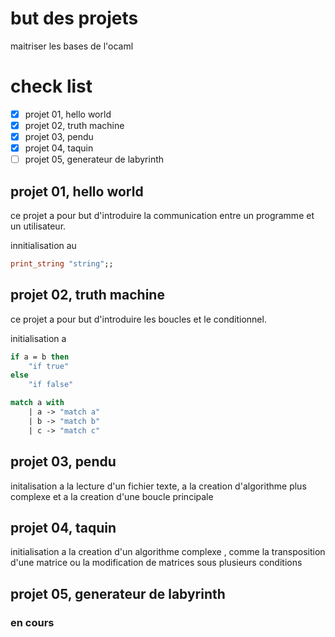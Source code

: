 # but des projets
maitriser les bases de l'ocaml

# check list
- [x] projet 01, hello world
- [x] projet 02, truth machine
- [x] projet 03, pendu
- [x] projet 04, taquin
- [ ] projet 05, generateur de labyrinth

## projet 01, hello world
ce projet a pour but d'introduire la communication entre un programme et un utilisateur.

innitialisation au
```ocaml
print_string "string";;
```

## projet 02, truth machine
ce projet a pour but d'introduire les boucles et le conditionnel.

initialisation a
```ocaml
if a = b then
    "if true"
else
    "if false"

match a with
    | a -> "match a"
    | b -> "match b"
    | c -> "match c"
```

## projet 03, pendu
initalisation a la lecture d'un fichier texte, a la creation d'algorithme plus complexe et a la creation d'une boucle principale

## projet 04, taquin
initialisation a la creation d'un algorithme complexe , comme la transposition d'une matrice ou la modification de matrices sous plusieurs conditions

## projet 05, generateur de labyrinth
### en cours